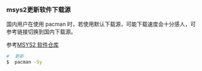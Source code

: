 ### msys2更新软件下载源
国内用户在使用 pacman 时，若使用默认下载源，可能下载速度会十分感人，可参考链接切换到国内下载源。

参考[MSYS2 软件仓库](https://mirrors.tuna.tsinghua.edu.cn/help/msys2/)
```bash
#  更新
$  pacman -Sy
```
